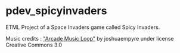 # pdev_spicyinvaders
ETML Project of a Space Invaders game called Spicy Invaders.

Music credits :
["Arcade Music Loop"][musicLink] by joshuaempyre under license Creative Commons 3.0

[musicLink]: https://freesound.org/people/joshuaempyre/sounds/251461/
